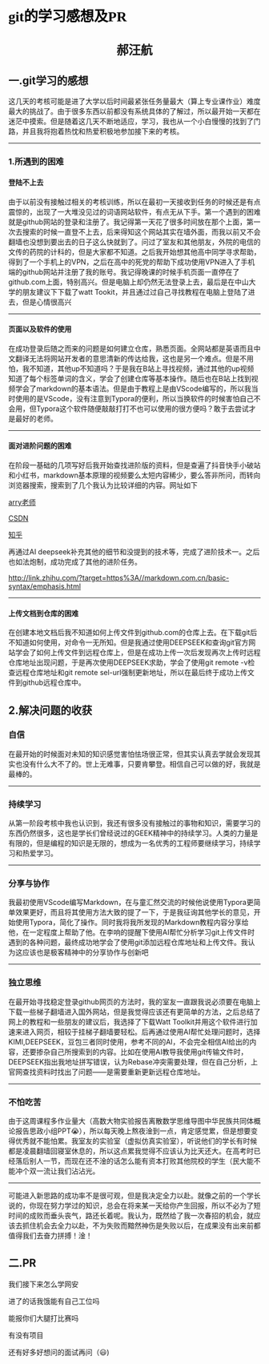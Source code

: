 # <font face="仿宋" font color=black >               git的学习感想及PR</font>
## <center><font face="楷体" font size=5>郝汪航</font></center>  

## 一.git学习的感想

   这几天的考核可能是进了大学以后时间最紧张任务量最大（算上专业课作业）难度最大的挑战了。由于很多东西以前都没有系统具体的了解过，所以最开始一天都在迷茫中摸索。但是随着这几天不断地适应，学习，我也从一个小白慢慢的找到了门路，并且我将抱着热忱和热爱积极地参加接下来的考核。

---

### 1.所遇到的困难

#### 登陆不上去

  由于以前没有接触过相关的考核训练，所以在最初一天接收到任务的时候还是有点震惊的，出现了一大堆没见过的词语网站软件，有点无从下手。第一个遇到的困难就是github网站的登录和注册了。我记得第一天花了很多时间放在那个上面，第一次去搜索的时候一直登不上去，后来得知这个网站其实在墙外面，而我以前又不会翻墙也没想到要出去的日子这么快就到了。问过了室友和其他朋友，外院的电信的文传的药院的计科的，但是大家都不知道。之后我开始想其他高中同学寻求帮助，得到了一个手机上的VPN，之后在高中的死党的帮助下成功使用VPN进入了手机端的github网站并注册了我的账号。我记得晚课的时候手机页面一直停在了github.com上面，特别高兴。但是电脑上却仍然无法登录上去，最后是在中山大学的朋友建议下下载了watt Tookit，并且通过过自己寻找教程在电脑上登陆了进去，但是心情很高兴 

---

#### 页面以及软件的使用

   在成功登录后随之而来的问题是如何建立仓库，熟悉页面。全网站都是英语而且中文翻译无法将网站开发者的意思清新的传达给我，这也是另一个难点。但是不用怕，我不知道，其他up不知道吗？于是我在B站上寻找视频，通过其他的up视频知道了每个标签单词的含义，学会了创建仓库等基本操作。随后也在B站上找到视频学会了markdown的基本语法。但是由于教程上是由VScode编写的，所以我当时使用的是VScode，没有注意到Typora的便利，所以当换软件的时候害怕自己不会用，但Typora这个软件随便敲敲打打不也可以使用的很方便吗？敢于去尝试才是最好的老师。

---

#### 面对进阶问题的困难

  在阶段一基础的几项写好后我开始查找进阶版的资料，但是查遍了抖音快手小破站和小红书，markdown基本原理的视频要么太短内容稀少，要么答非所问，而转向浏览器搜索，搜索到了几个我认为比较详细的内容。网址如下

[arry老师](www.arryblog.com)

[CSDN](blog.csdn.net)

[知乎](zhuanlan.zhihu.com)

再通过AI deepseek补充其他的细节和没提到的技术等，完成了进阶技术一。之后也如法炮制，成功完成了其他的进阶任务。

http://link.zhihu.com/?target=https%3A//markdown.com.cn/basic-syntax/emphasis.html

---



#### 上传文档到仓库的困难

  在创建本地文档后我不知道如何上传文件到github.com的仓库上去。在下载git后不知道如何使用，对命令一无所知。但是我通过使用DEEPSEEK和查询git官方网站学会了如何上传文件到远程仓库上，但是在成功上传一次后发现再次上传时远程仓库地址出现问题，于是再次使用DEEPSEEK求助，学会了使用git remote -v检查远程仓库地址和git remote sel-url强制更新地址，所以在最后终于成功上传文件到github远程仓库中。

## 2.解决问题的收获

### 自信

  在最开始的时候面对未知的知识感觉害怕怯场很正常，但其实认真去学就会发现其实也没有什么大不了的。世上无难事，只要肯攀登。相信自己可以做的好，我就是最棒的。

---



### 持续学习

  从第一阶段考核中我也认识到，我还有很多没有接触过的事物和知识，需要学习的东西仍然很多，这也是学长们曾经说过的GEEK精神中的持续学习。人类的力量是有限的，但是编程的知识是无限的，想成为一名优秀的工程师要继续学习，持续学习和热爱学习。

---



### 分享与协作

  我最初使用VScode编写Markdown，在与童汇然交流的时候他说使用Typora更简单效果更好，而且将其使用方法大致的提了一下，于是我征询其他学长的意见，开始使用Typora，简化了操作。同时我将我所发现的Markdown教程内容分享给他，在一定程度上帮助了他。在李响的提醒下使用AI帮忙分析学习git上传文件时遇到的各种问题，最终成功地学会了使用git添加远程仓库地址和上传文件。我认为这应该也是极客精神中的分享协作与创新吧

---



### 独立思维

  在最开始寻找稳定登录github网页的方法时，我的室友一直跟我说必须要在电脑上下载一些梯子翻墙进入国外网站，但是我觉得应该还有更简单的方法，之后总结了网上的教程和一些朋友的建议后，我选择了下载Watt Toolkit并用这个软件进行加速来进入网页，相较于挂梯子翻墙要轻松。后再通过使用AI帮忙处理问题时，选择KIMI,DEEPSEEK，豆包三者同时使用，参考不同的AI，不会完全相信AI给出的内容，还要掺杂自己所搜索到的内容。比如在使用AI教导我使用git传输文件时，DEEPSEEK指出我地址拼写错误，认为Rebase冲突需要处理，但在自己分析，上官网查找资料时找出了问题——是需要重新更新远程仓库地址。

---



### 不怕吃苦

  由于这周课程多作业量大（高数大物实验报告离散数学思维导图中华民族共同体概论报告思政小组PPT:sob:），所以每天晚上熬夜淦到一点，肯定感觉累，但是想要变得优秀就不能怕累。我室友的实验室（虚拟仿真实验室），听说他们的学长有时候都是凌晨翻墙回寝室休息的，所以这点累我觉得不应该认为比天还大。在高考时已经落后别人一节，而现在还不淦的话怎么能有资本打败其他院校的学生（民大能不能冲个双一流让我们沾沾光。

---

  可能进入新思路的成功率不是很可观，但是我决定全力以赴。就像之前的一个学长说的，你现在努力学过的知识，总会在将来某一天给你产生回报，所以不必为了短时间的成败而垂头丧气，路还长着呢。我认为，既然给了我一次春招的机会，就应该去抓住机会去全力以赴，不为失败而黯然神伤是失败以后，在成果没有出来前都值得我们去奋力拼搏！淦！

## 二.PR

我们接下来怎么学网安

进了的话我饿能有自己工位吗

能报你们大腿打比赛吗

有没有项目

还有好多好想问的面试再问（:smiley:)















 
